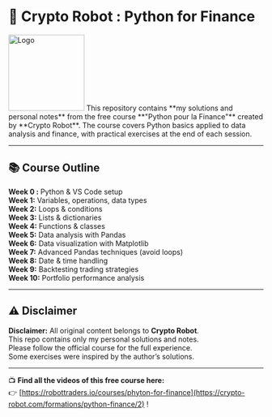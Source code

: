 # 💼 Crypto Robot : Python for Finance

<img src="https://avatars.githubusercontent.com/u/88462650?v=4" alt="Logo" width="150"/>
This repository contains **my solutions and personal notes** from the free course **"Python pour la Finance"** created by **Crypto Robot**.
The course covers Python basics applied to data analysis and finance, with practical exercises at the end of each session.

---

## 📚 Course Outline

 **Week 0 :** Python & VS Code setup  
 **Week 1:** Variables, operations, data types  
 **Week 2:** Loops & conditions  
 **Week 3:** Lists & dictionaries  
 **Week 4:** Functions & classes  
 **Week 5:** Data analysis with Pandas  
 **Week 6:** Data visualization with Matplotlib  
 **Week 7:** Advanced Pandas techniques (avoid loops)  
 **Week 8:** Date & time handling  
 **Week 9:** Backtesting trading strategies  
 **Week 10:** Portfolio performance analysis  

---

## ⚠️ Disclaimer

**Disclaimer:** All original content belongs to **Crypto Robot**.  
This repo contains only my personal solutions and notes.  
Please follow the official course for the full experience.  
Some exercises were inspired by the author’s solutions.

---

📺 **Find all the videos of this free course here:**  
👉 [https://robottraders.io/courses/phyton-for-finance](https://crypto-robot.com/formations/python-finance/2)
!
